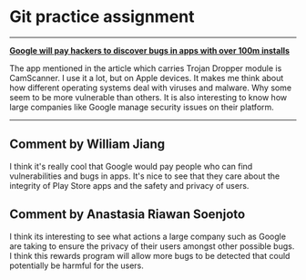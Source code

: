 # Git practice assignment
----
<a href="https://www.developer-tech.com/news/2019/aug/30/google-pay-hackers-discover-bugs-apps-installs/">**Google will pay hackers to discover bugs in apps with over 100m installs** </a>

The app mentioned in the article which carries Trojan Dropper module is CamScanner. I use it a lot, but on Apple devices. It makes me think about how different operating systems deal with viruses and malware. Why some seem to be more vulnerable than others. It is also interesting to know how large companies like Google manage security issues on their platform.

---

## Comment by William Jiang

I think it's really cool that Google would pay people who can find vulnerabilities and bugs in apps. It's nice to see that they care about the integrity of Play Store apps and the safety and privacy of users.


## Comment by Anastasia Riawan Soenjoto 

I think its interesting to see what actions a large company such as Google are taking to ensure the privacy of their users amongst other possible bugs. I think this rewards program will allow more bugs to be detected that could potentially be harmful for the users. 
